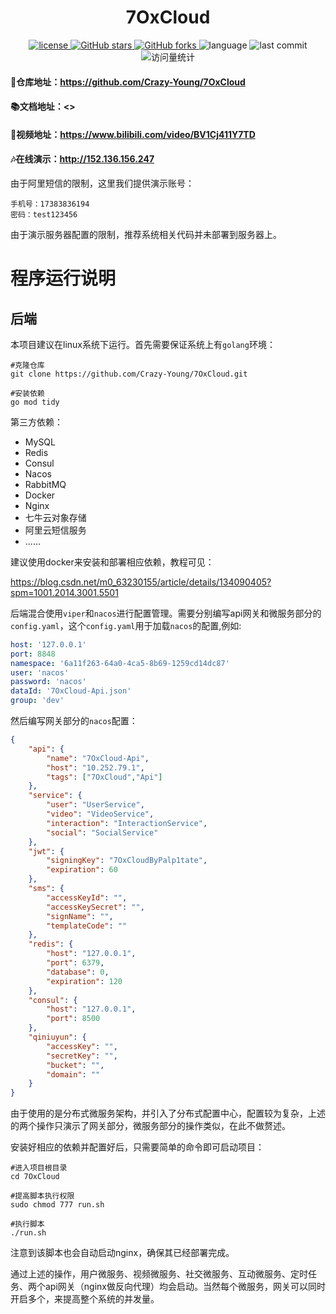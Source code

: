 <h1 align="center" style="border-bottom: none;">7OxCloud</h1>
<div class="labels" align="center">
    <a href="https://github.com/Crazy-Young/7OxCloud/blob/master/LICENSE">
      <img src="https://img.shields.io/github/license/Crazy-Young/7OxCloud?style=flat-square" alt="license">
    </a>
    <a href="#">
      <img src="https://img.shields.io/github/stars/Crazy-Young/7OxCloud?style=flat-square" alt="GitHub stars">
    </a>
    <a href="https://github.com/Crazy-Young/7OxCloud/network">
      <img src="https://img.shields.io/github/forks/Crazy-Young/7OxCloud?style=flat-square" alt="GitHub forks">
    </a>
    <span>
      <img src="https://img.shields.io/github/languages/top/Crazy-Young/7OxCloud" alt="language">
    </span>
    <span>
      <img src="https://img.shields.io/github/last-commit/Crazy-Young/7OxCloud" alt="last commit">
    </span>
   <span>
      <img src="https://komarev.com/ghpvc/?username=7OxCloud&label=Views&color=0e75b6&style=flat" alt="访问量统计" />
    </span>
</div>

####  👀仓库地址：<https://github.com/Crazy-Young/7OxCloud>

#### 📚文档地址：<>

#### 🥽视频地址：<https://www.bilibili.com/video/BV1Cj411Y7TD>

#### 🎶在线演示：<http://152.136.156.247>

由于阿里短信的限制，这里我们提供演示账号：

```
手机号：17383836194
密码：test123456
```

由于演示服务器配置的限制，推荐系统相关代码并未部署到服务器上。

# 程序运行说明

## 后端

本项目建议在linux系统下运行。首先需要保证系统上有`golang`环境：

```shell
#克隆仓库
git clone https://github.com/Crazy-Young/7OxCloud.git

#安装依赖
go mod tidy
```

第三方依赖：

- MySQL
- Redis
- Consul
- Nacos
- RabbitMQ
- Docker
- Nginx
- 七牛云对象存储
- 阿里云短信服务
- ......

建议使用docker来安装和部署相应依赖，教程可见：

<https://blog.csdn.net/m0_63230155/article/details/134090405?spm=1001.2014.3001.5501>

后端混合使用`viper`和`nacos`进行配置管理。需要分别编写api网关和微服务部分的`config.yaml`，这个`config.yaml`用于加载`nacos`的配置,例如:

```yaml
host: '127.0.0.1'
port: 8848
namespace: '6a11f263-64a0-4ca5-8b69-1259cd14dc87'
user: 'nacos'
password: 'nacos'
dataId: '7OxCloud-Api.json'
group: 'dev'
```

然后编写网关部分的`nacos`配置：

```json
{
    "api": {
        "name": "7OxCloud-Api",
        "host": "10.252.79.1",
        "tags": ["7OxCloud","Api"]
    },
    "service": {
        "user": "UserService",
        "video": "VideoService",
        "interaction": "InteractionService",
        "social": "SocialService"
    },
    "jwt": {
        "signingKey": "7OxCloudByPalp1tate",
        "expiration": 60
    },
    "sms": {
        "accessKeyId": "",
        "accessKeySecret": "",
        "signName": "",
        "templateCode": ""
    },
    "redis": {
        "host": "127.0.0.1",
        "port": 6379,
        "database": 0,
        "expiration": 120
    },
    "consul": {
        "host": "127.0.0.1",
        "port": 8500
    },
    "qiniuyun": {
        "accessKey": "",
        "secretKey": "",
        "bucket": "",
        "domain": ""
    }
}
```

由于使用的是分布式微服务架构，并引入了分布式配置中心，配置较为复杂，上述的两个操作只演示了网关部分，微服务部分的操作类似，在此不做赘述。

安装好相应的依赖并配置好后，只需要简单的命令即可启动项目：

```shell
#进入项目根目录
cd 7OxCloud

#提高脚本执行权限
sudo chmod 777 run.sh

#执行脚本
./run.sh
```

注意到该脚本也会自动启动nginx，确保其已经部署完成。

通过上述的操作，用户微服务、视频微服务、社交微服务、互动微服务、定时任务、两个api网关（nginx做反向代理）均会启动。当然每个微服务，网关可以同时开启多个，来提高整个系统的并发量。
